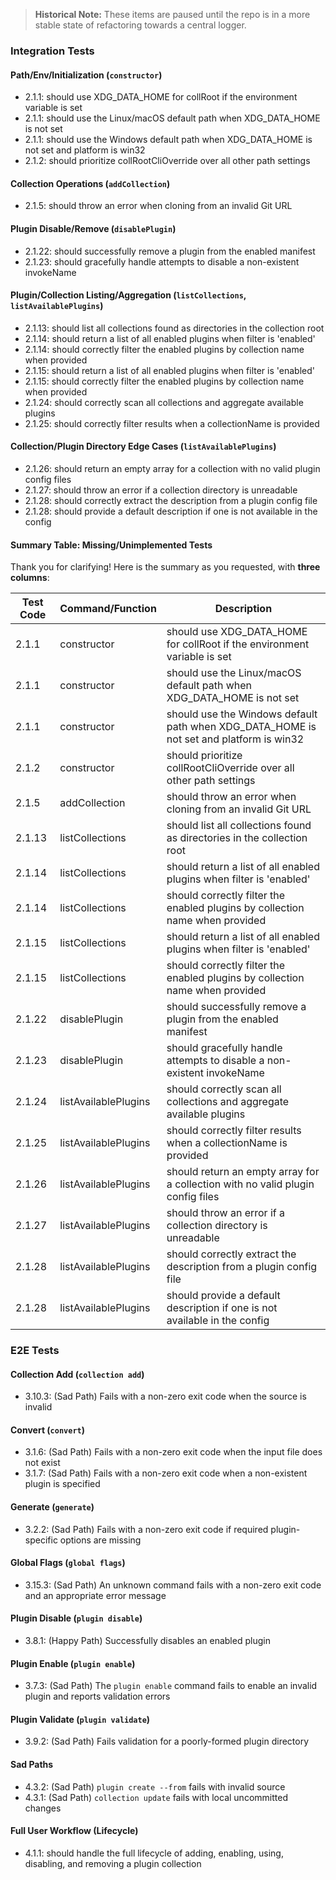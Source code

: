 > **Historical Note:** These items are paused until the repo is in a more stable state of refactoring towards a central logger.

### **Integration Tests**

#### Path/Env/Initialization (`constructor`)
- 2.1.1: should use XDG_DATA_HOME for collRoot if the environment variable is set
- 2.1.1: should use the Linux/macOS default path when XDG_DATA_HOME is not set
- 2.1.1: should use the Windows default path when XDG_DATA_HOME is not set and platform is win32
- 2.1.2: should prioritize collRootCliOverride over all other path settings

#### Collection Operations (`addCollection`)
- 2.1.5: should throw an error when cloning from an invalid Git URL

#### Plugin Disable/Remove (`disablePlugin`)
- 2.1.22: should successfully remove a plugin from the enabled manifest
- 2.1.23: should gracefully handle attempts to disable a non-existent invokeName

#### Plugin/Collection Listing/Aggregation (`listCollections`, `listAvailablePlugins`)
- 2.1.13: should list all collections found as directories in the collection root
- 2.1.14: should return a list of all enabled plugins when filter is 'enabled'
- 2.1.14: should correctly filter the enabled plugins by collection name when provided
- 2.1.15: should return a list of all enabled plugins when filter is 'enabled'
- 2.1.15: should correctly filter the enabled plugins by collection name when provided
- 2.1.24: should correctly scan all collections and aggregate available plugins
- 2.1.25: should correctly filter results when a collectionName is provided

#### Collection/Plugin Directory Edge Cases (`listAvailablePlugins`)
- 2.1.26: should return an empty array for a collection with no valid plugin config files
- 2.1.27: should throw an error if a collection directory is unreadable
- 2.1.28: should correctly extract the description from a plugin config file
- 2.1.28: should provide a default description if one is not available in the config


#### **Summary Table: Missing/Unimplemented Tests**

Thank you for clarifying! Here is the summary as you requested, with **three columns**:

| Test Code | Command/Function      | Description |
|-----------|----------------------|-------------|
| 2.1.1     | constructor          | should use XDG_DATA_HOME for collRoot if the environment variable is set |
| 2.1.1     | constructor          | should use the Linux/macOS default path when XDG_DATA_HOME is not set |
| 2.1.1     | constructor          | should use the Windows default path when XDG_DATA_HOME is not set and platform is win32 |
| 2.1.2     | constructor          | should prioritize collRootCliOverride over all other path settings |
| 2.1.5     | addCollection        | should throw an error when cloning from an invalid Git URL |
| 2.1.13    | listCollections      | should list all collections found as directories in the collection root |
| 2.1.14    | listCollections      | should return a list of all enabled plugins when filter is 'enabled' |
| 2.1.14    | listCollections      | should correctly filter the enabled plugins by collection name when provided |
| 2.1.15    | listCollections      | should return a list of all enabled plugins when filter is 'enabled' |
| 2.1.15    | listCollections      | should correctly filter the enabled plugins by collection name when provided |
| 2.1.22    | disablePlugin        | should successfully remove a plugin from the enabled manifest |
| 2.1.23    | disablePlugin        | should gracefully handle attempts to disable a non-existent invokeName |
| 2.1.24    | listAvailablePlugins | should correctly scan all collections and aggregate available plugins |
| 2.1.25    | listAvailablePlugins | should correctly filter results when a collectionName is provided |
| 2.1.26    | listAvailablePlugins | should return an empty array for a collection with no valid plugin config files |
| 2.1.27    | listAvailablePlugins | should throw an error if a collection directory is unreadable |
| 2.1.28    | listAvailablePlugins | should correctly extract the description from a plugin config file |
| 2.1.28    | listAvailablePlugins | should provide a default description if one is not available in the config |


### **E2E Tests**

#### Collection Add (`collection add`)
- 3.10.3: (Sad Path) Fails with a non-zero exit code when the source is invalid

#### Convert (`convert`)
- 3.1.6: (Sad Path) Fails with a non-zero exit code when the input file does not exist
- 3.1.7: (Sad Path) Fails with a non-zero exit code when a non-existent plugin is specified

#### Generate (`generate`)
- 3.2.2: (Sad Path) Fails with a non-zero exit code if required plugin-specific options are missing

#### Global Flags (`global flags`)
- 3.15.3: (Sad Path) An unknown command fails with a non-zero exit code and an appropriate error message

#### Plugin Disable (`plugin disable`)
- 3.8.1: (Happy Path) Successfully disables an enabled plugin

#### Plugin Enable (`plugin enable`)
- 3.7.3: (Sad Path) The `plugin enable` command fails to enable an invalid plugin and reports validation errors

#### Plugin Validate (`plugin validate`)
- 3.9.2: (Sad Path) Fails validation for a poorly-formed plugin directory

#### Sad Paths
- 4.3.2: (Sad Path) `plugin create --from` fails with invalid source
- 4.3.1: (Sad Path) `collection update` fails with local uncommitted changes

#### Full User Workflow (Lifecycle)
- 4.1.1: should handle the full lifecycle of adding, enabling, using, disabling, and removing a plugin collection
